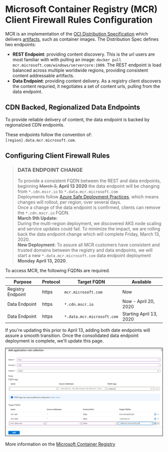 # Microsoft Container Registry (MCR) Client Firewall Rules Configuration

MCR is an implementation of the [OCI Distribution Specification][oci-spec] which delivers [artifacts][oci-artifacts], such as container images. The Distribution Spec defines two endpoints:

- **REST Endpoint**: providing content discovery. This is the url users are most familiar with with pulling an image: `docker pull mcr.microsoft.com/windows/servercore:1909`. The REST endpoint is load balanced across multiple worldwide regions, providing consistent content addressable artifacts.
- **Data Endpoint**: providing content delivery. As a registry client discovers the content requried, it negotiates a set of content urls, pulling from the data endpoint.

## CDN Backed, Regionalized Data Endpoints

To provide reliable delivery of content, the data endpoint is backed by regionalzied CDN endpoints.

These endpoints follow the convention of: `[region].data.mcr.microsoft.com`.

## Configuring Client Firewall Rules



> ### **DATA ENDPOINT CHANGE**
> To provide a consistent FQDN between the REST and data endpoints, beginning ~~March 3,~~ **April 13 2020** the data endpoint will be changing from `*.cdn.mscr.io` to `*.data.mcr.microsoft.com`  
Deployments follow [Azure Safe Deployment Practices][azure-safe-deployment], which means changes will rollout, per region, over several days.  
Once a change of the data endpoint is confirmed, clients can remove the `*.cdn.mscr.io` FQDN.  
**March 9th Update:**  
During the multi-region deployment, we discovered AKS node scaling and service updates could fail. To minimize the impact, we are rolling back the data endpoint change which will complete Friday, March 13, 2020.  
**New Deployment:** To assure all MCR customers have consistent and trusted domains between the registry and data endpoints, we will start a new `*.data.mcr.microsoft.com` data endpoint deployment **Monday April 13, 2020**.

To access MCR, the following FQDNs are required. 

| Purpose | Protocol | Target FQDN | Available |
| - | - | - | - |
| Registry Endpoint | https | `mcr.microsoft.com` | Now |
| Data Endpoint | https | `*.cdn.mscr.io` | Now - April 20, 2020 |
| Data Endpoint | https | `*.data.mcr.microsoft.com` | Starting April  13, 2020 |

If you're updating this prior to April 13, adding both date endpoints will assure a smooth transition. Once the consolidated data endpoint deployment is complete, we'll update this page.

![Azure Application Rule](./media/mcr-client-firewall-rules.png)


More information on the [Microsoft Container Registry][mcr]

[azure-safe-deployment]: https://azure.microsoft.com/blog/advancing-safe-deployment-practices/
[mcr]:                   https://aka.ms/mcr
[oci-spec]:              https://github.com/opencontainers/distribution-spec
[oci-artifacts]:         https://github.com/opencontainers/artifacts
